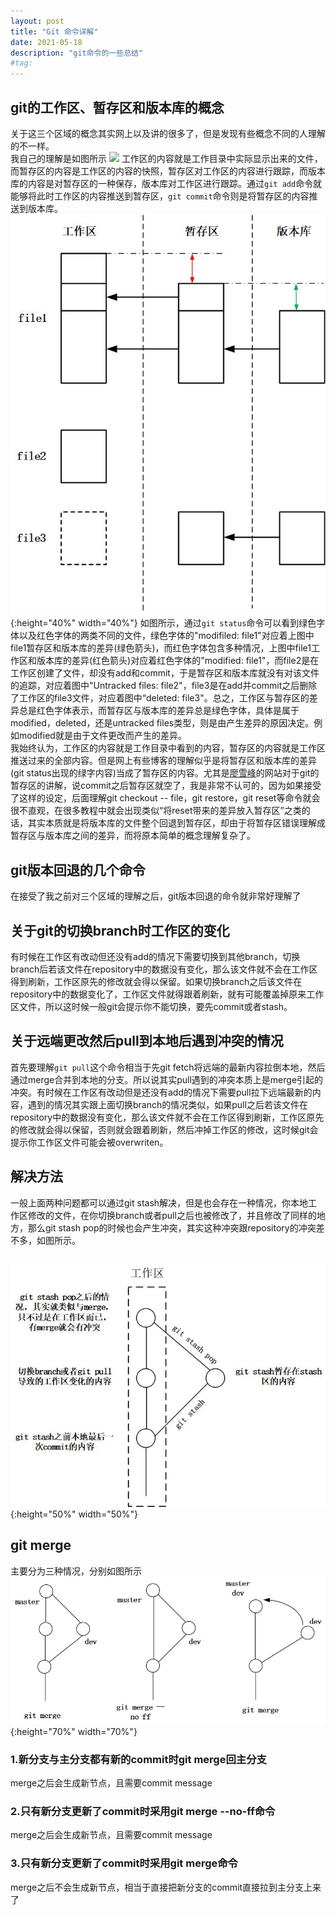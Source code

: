 ```yaml
---
layout: post
title: "Git 命令详解"
date: 2021-05-18 
description: "git命令的一些总结"
#tag: 
---  
```

## git的工作区、暂存区和版本库的概念
关于这三个区域的概念其实网上以及讲的很多了，但是发现有些概念不同的人理解的不一样。
<br/>
我自己的理解是如图所示
![](/images/posts/git-guide/git三个区域示意图.jpg)
工作区的内容就是工作目录中实际显示出来的文件，而暂存区的内容是工作区的内容的快照，暂存区对工作区的内容进行跟踪，而版本库的内容是对暂存区的一种保存，版本库对工作区进行跟踪。通过```git add```命令就能够将此时工作区的内容推送到暂存区，```git commit```命令则是将暂存区的内容推送到版本库。<br/>
![git_status_test](/images/posts/git-guide/git_worktree_index.jpg){:height="40%" width="40%"}
如图所示，通过```git status```命令可以看到绿色字体以及红色字体的两类不同的文件，绿色字体的"modifiled: file1"对应着上图中file1暂存区和版本库的差异(绿色箭头)，而红色字体包含多种情况，上图中file1工作区和版本库的差异(红色箭头)对应着红色字体的"modified: file1"，而file2是在工作区创建了文件，却没有add和commit，于是暂存区和版本库就没有对该文件的追踪，对应着图中"Untracked files: file2"，file3是在add并commit之后删除了工作区的file3文件，对应着图中“deleted: file3"。总之，工作区与暂存区的差异总是红色字体表示，而暂存区与版本库的差异总是绿色字体，具体是属于modified，deleted，还是untracked files类型，则是由产生差异的原因决定。例如modified就是由于文件更改而产生的差异。<br/>
我始终认为，工作区的内容就是工作目录中看到的内容，暂存区的内容就是工作区推送过来的全部内容。但是网上有些博客的理解似乎是将暂存区和版本库的差异(git status出现的绿字内容)当成了暂存区的内容。尤其是[廖雪峰](https://www.liaoxuefeng.com/wiki/896043488029600/897271968352576)的网站对于git的暂存区的讲解，说commit之后暂存区就空了，我是非常不认可的，因为如果接受了这样的设定，后面理解git checkout -- file，git restore，git reset等命令就会很不直观，在很多教程中就会出现类似“将reset带来的差异放入暂存区”之类的话，其实本质就是将版本库的文件整个回退到暂存区，却由于将暂存区错误理解成暂存区与版本库之间的差异，而将原本简单的概念理解复杂了。

## git版本回退的几个命令
在接受了我之前对三个区域的理解之后，git版本回退的命令就非常好理解了
## 关于git的切换branch时工作区的变化
有时候在工作区有改动但还没有add的情况下需要切换到其他branch，切换branch后若该文件在repository中的数据没有变化，那么该文件就不会在工作区得到刷新，工作区原先的修改就会得以保留。如果切换branch之后该文件在repository中的数据变化了，工作区文件就得跟着刷新，就有可能覆盖掉原来工作区文件，所以这时候一般git会提示你不能切换，要先commit或者stash。

## 关于远端更改然后pull到本地后遇到冲突的情况
首先要理解```git pull```这个命令相当于先git fetch将远端的最新内容拉倒本地，然后通过merge合并到本地的分支。所以说其实pull遇到的冲突本质上是merge引起的冲突。有时候在工作区有改动但是还没有add的情况下需要pull拉下远端最新的内容，遇到的情况其实跟上面切换branch的情况类似，如果pull之后若该文件在repository中的数据没有变化，那么该文件就不会在工作区得到刷新，工作区原先的修改就会得以保留，否则就会跟着刷新，然后冲掉工作区的修改，这时候git会提示你工作区文件可能会被overwriten。  

## 解决方法
一般上面两种问题都可以通过git stash解决，但是也会存在一种情况，你本地工作区修改的文件，在你切换branch或者pull之后也被修改了，并且修改了同样的地方，那么git stash pop的时候也会产生冲突，其实这种冲突跟repository的冲突差不多，如图所示。 
##  

![图1 git stash pop冲突](/images/posts/git-guide/git_stash_pop.jpg){:height="50%" width="50%"}  

## git merge
主要分为三种情况，分别如图所示<br/>
![](/images/posts/git-guide/git_merge.jpg){:height="70%" width="70%"}
### 1.新分支与主分支都有新的commit时git merge回主分支  
merge之后会生成新节点，且需要commit message

### 2.只有新分支更新了commit时采用git merge --no-ff命令 
merge之后会生成新节点，且需要commit message

### 3.只有新分支更新了commit时采用git merge命令
merge之后不会生成新节点，相当于直接把新分支的commit直接拉到主分支上来了


